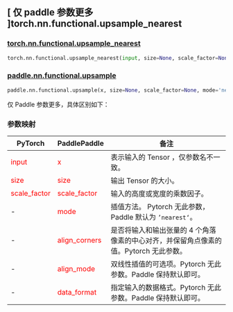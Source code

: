 ## [ 仅 paddle 参数更多 ]torch.nn.functional.upsample_nearest

### [torch.nn.functional.upsample_nearest](https://pytorch.org/docs/stable/generated/torch.nn.functional.upsample_nearest.html#torch.nn.functional.upsample_nearest)

```python
torch.nn.functional.upsample_nearest(input, size=None, scale_factor=None)
```

### [paddle.nn.functional.upsample](https://www.paddlepaddle.org.cn/documentation/docs/zh/api/paddle/nn/functional/upsample_cn.html#upsample)

```python
paddle.nn.functional.upsample(x, size=None, scale_factor=None, mode='nearest', align_corners=False, align_mode=0, data_format='NCHW', name=None)
```

仅 Paddle 参数更多，具体区别如下：
### 参数映射
| PyTorch       | PaddlePaddle | 备注                                                   |
| ------------- | ------------ | ------------------------------------------------------ |
| <font color='red'> input </font> | <font color='red'> x </font> | 表示输入的 Tensor ，仅参数名不一致。  |
| <font color='red'> size </font>             | <font color='red'> size </font>  | 输出 Tensor 的大小。               |
| <font color='red'> scale_factor </font>   | <font color='red'> scale_factor </font>   | 输入的高度或宽度的乘数因子。              |
| -  | <font color='red'> mode </font>   | 插值方法。 Pytorch 无此参数，Paddle 默认为 `’nearest‘`。             |
| -  |    <font color='red'> align_corners  </font>         | 是否将输入和输出张量的 4 个角落像素的中心对齐，并保留角点像素的值。Pytorch 无此参数。            |
| -  |    <font color='red'> align_mode  </font>         | 双线性插值的可选项。Pytorch 无此参数。Paddle 保持默认即可。            |
| -  |    <font color='red'> data_format  </font>         | 指定输入的数据格式。Pytorch 无此参数。Paddle 保持默认即可。            |
